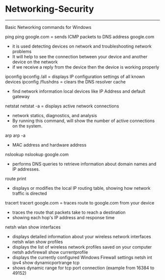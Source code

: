 # Networking-Security
---------------------

Basic Networking commands for Windows 

ping
ping google.com = sends ICMP packets to DNS address google.com
- it is used detecting devices on network and troubleshooting network problems
- It will help to see the connection between your device and another device on the network
- if we receive a reply from the device then the device is working properly

ipconfig
ipconfig /all = displays IP configuration settings of all known devices
ipconfig /flushdns = clears the DNS resolver cache
- find network information local devices like IP Address and default gateway

netstat
netstat -a = displays active network connections 
- network statics, diagnostics, and analysis
- By running this command, will show the number of active connections on the system.

arp
arp -a 
- MAC address and hardware address

nslookup
nslookup google.com
- performs DNS queries to retrieve information about domain names and IP addresses.

route print
- displays or modifies the local IP routing table, showing how network traffic is directed

tracert
tracert google.com = traces route to google.com from your device
- traces the route that packets take to reach a destination
- showing each hop's IP address and response time

netsh wlan show interfaces
- displays detailed information about your wireless network interfaces
netsh wlan show profiles
- displays the list of wireless network profiles saved on your computer
netsh advfirewall show currentprofile
- displays the currently configured Windows Firewall settings
netsh int ipv4 show dynamicportrange tcp
- shows dynamic range for tcp port connection (example from 16384 to 49152)
